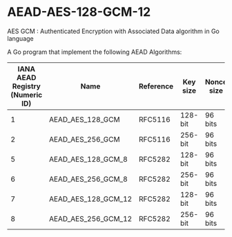 # AEAD-AES-128-GCM-12
AES GCM : Authenticated Encryption with Associated Data algorithm in Go language

A Go program that implement the following AEAD Algorithms:

| IANA <br> AEAD Registry <br> (Numeric ID) |           Name         | Reference | Key size  | Nonce size | MAC size |
|-----------------|------------------------|-----------|-----------|------------|----------|
|        1        |   AEAD_AES_128_GCM     |   RFC5116 | 128-bit   | 96 bits    | 128 bit  |
|        2        |   AEAD_AES_256_GCM     |   RFC5116 | 256-bit   | 96 bits    | 128 bit  |
|        5        |   AEAD_AES_128_GCM_8   |   RFC5282 | 128-bit   | 96 bits    | 64 bit   |
|        6        |   AEAD_AES_256_GCM_8   |   RFC5282 | 256-bit   | 96 bits    | 64 bit   |
|        7        |   AEAD_AES_128_GCM_12  |   RFC5282 | 128-bit   | 96 bits    | 96 bit   |
|        8        |   AEAD_AES_256_GCM_12  |   RFC5282 | 256-bit   | 96 bits    | 96 bit   |


